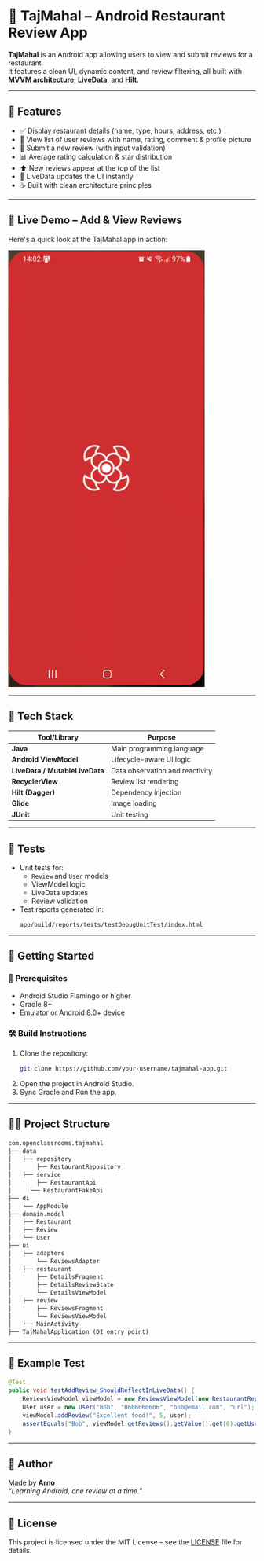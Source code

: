 # 🍛 TajMahal – Android Restaurant Review App

**TajMahal** is an Android app allowing users to view and submit reviews for a restaurant.  
It features a clean UI, dynamic content, and review filtering, all built with **MVVM architecture**, **LiveData**, and **Hilt**.

---

## 📱 Features

- ✅ Display restaurant details (name, type, hours, address, etc.)
- 🌟 View list of user reviews with name, rating, comment & profile picture
- 📝 Submit a new review (with input validation)
- 📊 Average rating calculation & star distribution
- ⬆️ New reviews appear at the top of the list
- 🔁 LiveData updates the UI instantly
- ☕ Built with clean architecture principles

---

## 🎥 Live Demo – Add & View Reviews

Here's a quick look at the TajMahal app in action:

![TajMahal App Demo](demo.gif)

---

## 🧱 Tech Stack

| Tool/Library            | Purpose                            |
|-------------------------|------------------------------------|
| **Java**                | Main programming language          |
| **Android ViewModel**   | Lifecycle-aware UI logic           |
| **LiveData / MutableLiveData** | Data observation and reactivity |
| **RecyclerView**        | Review list rendering              |
| **Hilt (Dagger)**       | Dependency injection               |
| **Glide**               | Image loading                      |
| **JUnit**               | Unit testing                       |

---

## 🧪 Tests

- Unit tests for:
  - `Review` and `User` models
  - ViewModel logic
  - LiveData updates
  - Review validation
- Test reports generated in:
  ```
  app/build/reports/tests/testDebugUnitTest/index.html
  ```

---

## 🚀 Getting Started

### 📌 Prerequisites
- Android Studio Flamingo or higher
- Gradle 8+
- Emulator or Android 8.0+ device

### 🛠️ Build Instructions

1. Clone the repository:
   ```bash
   git clone https://github.com/your-username/tajmahal-app.git
   ```
2. Open the project in Android Studio.
3. Sync Gradle and Run the app.

---

## 🧑‍💻 Project Structure

```
com.openclassrooms.tajmahal
├── data
│   ├── repository
│   	├── RestaurantRepository
│   ├── service
│   	├── RestaurantApi
│     └── RestaurantFakeApi
├── di
│   └── AppModule
├── domain.model
│   ├── Restaurant
│   ├── Review
│   └── User
├── ui
│   ├── adapters
│   	└── ReviewsAdapter
│   ├── restaurant
│   	├── DetailsFragment
│   	├── DetailsReviewState
│   	└── DetailsViewModel
│   ├── review
│   	├── ReviewsFragment
│   	└── ReviewsViewModel
│   └── MainActivity
├── TajMahalApplication (DI entry point)
```

---

## 🧪 Example Test

```java
@Test
public void testAddReview_ShouldReflectInLiveData() {
    ReviewsViewModel viewModel = new ReviewsViewModel(new RestaurantRepository(new RestaurantFakeApi()));
    User user = new User("Bob", "0606060606", "bob@email.com", "url");
    viewModel.addReview("Excellent food!", 5, user);
    assertEquals("Bob", viewModel.getReviews().getValue().get(0).getUsername());
}
```

---

## 🙌 Author

Made by **Arno**  
_“Learning Android, one review at a time.”_

---

## 📄 License

This project is licensed under the MIT License – see the [LICENSE](LICENSE) file for details.
